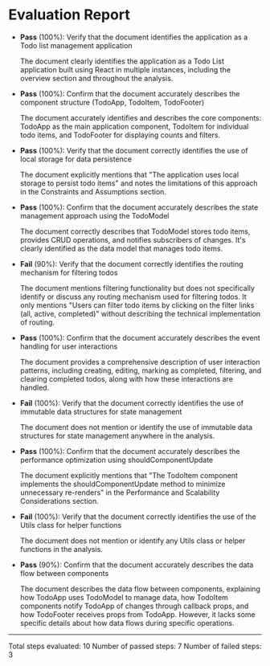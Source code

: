# Evaluation Report

- **Pass** (100%): Verify that the document identifies the application as a Todo list management application
  
  The document clearly identifies the application as a Todo List application built using React in multiple instances, including the overview section and throughout the analysis.

- **Pass** (100%): Confirm that the document accurately describes the component structure (TodoApp, TodoItem, TodoFooter)
  
  The document accurately identifies and describes the core components: TodoApp as the main application component, TodoItem for individual todo items, and TodoFooter for displaying counts and filters.

- **Pass** (100%): Verify that the document correctly identifies the use of local storage for data persistence
  
  The document explicitly mentions that "The application uses local storage to persist todo items" and notes the limitations of this approach in the Constraints and Assumptions section.

- **Pass** (100%): Confirm that the document accurately describes the state management approach using the TodoModel
  
  The document correctly describes that TodoModel stores todo items, provides CRUD operations, and notifies subscribers of changes. It's clearly identified as the data model that manages todo items.

- **Fail** (90%): Verify that the document correctly identifies the routing mechanism for filtering todos
  
  The document mentions filtering functionality but does not specifically identify or discuss any routing mechanism used for filtering todos. It only mentions "Users can filter todo items by clicking on the filter links (all, active, completed)" without describing the technical implementation of routing.

- **Pass** (100%): Confirm that the document accurately describes the event handling for user interactions
  
  The document provides a comprehensive description of user interaction patterns, including creating, editing, marking as completed, filtering, and clearing completed todos, along with how these interactions are handled.

- **Fail** (100%): Verify that the document correctly identifies the use of immutable data structures for state management
  
  The document does not mention or identify the use of immutable data structures for state management anywhere in the analysis.

- **Pass** (100%): Confirm that the document accurately describes the performance optimization using shouldComponentUpdate
  
  The document explicitly mentions that "The TodoItem component implements the shouldComponentUpdate method to minimize unnecessary re-renders" in the Performance and Scalability Considerations section.

- **Fail** (100%): Verify that the document correctly identifies the use of the Utils class for helper functions
  
  The document does not mention or identify any Utils class or helper functions in the analysis.

- **Pass** (90%): Confirm that the document accurately describes the data flow between components
  
  The document describes the data flow between components, explaining how TodoApp uses TodoModel to manage data, how TodoItem components notify TodoApp of changes through callback props, and how TodoFooter receives props from TodoApp. However, it lacks some specific details about how data flows during specific operations.

---

Total steps evaluated: 10
Number of passed steps: 7
Number of failed steps: 3